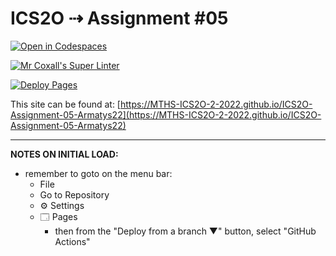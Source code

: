 # ICS2O ⇢ Assignment #05

[![Open in Codespaces](https://classroom.github.com/assets/launch-codespace-7f7980b617ed060a017424585567c406b6ee15c891e84e1186181d67ecf80aa0.svg)](https://classroom.github.com/open-in-codespaces?assignment_repo_id=11257432)

[![Mr Coxall's Super Linter](https://github.com/MTHS-ICS2O-2-2022/ICS2O-Assignment-05-Armatys22/workflows/Mr%20Coxall's%20Super%20Linter/badge.svg)](https://github.com/MTHS-ICS2O-2-2022/ICS2O-Assignment-05-Armatys22/actions)

[![Deploy Pages](https://github.com/MTHS-ICS2O-2-2022/ICS2O-Assignment-05-Armatys22/workflows/Deploy%20Pages/badge.svg)](https://github.com/MTHS-ICS2O-2-2022/ICS2O-Assignment-05-Armatys22/actions)

This site can be found at: [https://MTHS-ICS2O-2-2022.github.io/ICS2O-Assignment-05-Armatys22](https://MTHS-ICS2O-2-2022.github.io/ICS2O-Assignment-05-Armatys22)

---

**NOTES ON INITIAL LOAD:**
- remember to goto on the menu bar:
  - File
  - Go to Repository
  - ⚙ Settings
  - 🗔 Pages
    - then from the "Deploy from a branch ▼" button, select "GitHub Actions"
